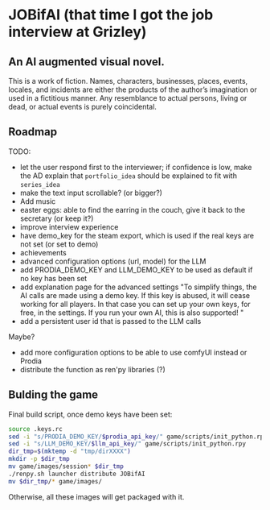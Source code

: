 # JOBifAI (that time I got the job interview at Grizley)

## An AI augmented visual novel.

This is a work of fiction. 
Names, characters, businesses, places, events, locales, and incidents are either the products of the author’s imagination or used in a fictitious manner. Any resemblance to actual persons, living or dead, or actual events is purely coincidental.

## Roadmap

TODO:
- let the user respond first to the interviewer; if confidence is low, make the AD explain that `portfolio_idea` should be explained to fit with `series_idea`
- make the text input scrollable? (or bigger?)
- Add music
- easter eggs: able to find the earring in the couch, give it back to the secretary (or keep it?)
- improve interview experience
- have demo_key for the steam export, which is used if the real keys are not set (or set to demo)
- achievements
- advanced configuration options (url, model) for the LLM
- add PRODIA_DEMO_KEY and LLM_DEMO_KEY to be used as default if no key has been set
- add explanation page for the advanced settings "To simplify things, the AI calls are made using a demo key.
If this key is abused, it will cease working for all players.
In that case you can set up your own keys, for free, in the settings. If you run your own AI, this is also supported! 
"
- add a persistent user id that is passed to the LLM calls

Maybe?
- add more configuration options to be able to use comfyUI instead or Prodia
- distribute the function as ren'py libraries (?)

## Bulding the game

Final build script, once demo keys have been set:

```bash
source .keys.rc
sed -i "s/PRODIA_DEMO_KEY/$prodia_api_key/" game/scripts/init_python.rpy
sed -i "s/LLM_DEMO_KEY/$llm_api_key/" game/scripts/init_python.rpy
dir_tmp=$(mktemp -d "tmp/dirXXXX")
mkdir -p $dir_tmp
mv game/images/session* $dir_tmp
./renpy.sh launcher distribute JOBifAI
mv $dir_tmp/* game/images/
```

Otherwise, all these images will get packaged with it.
